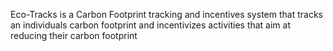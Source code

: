 Eco-Tracks is a Carbon Footprint tracking and incentives system that tracks an individuals carbon footprint and incentivizes activities that aim at reducing their carbon footprint
